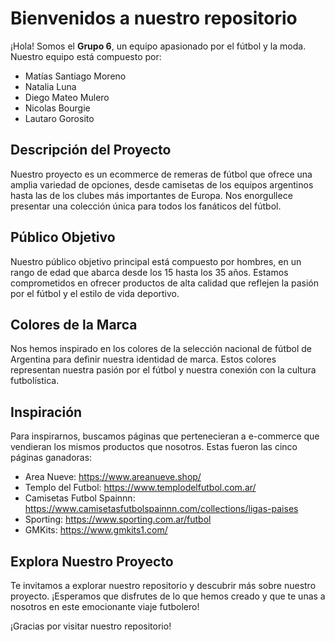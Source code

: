 # Bienvenidos a nuestro repositorio

¡Hola! Somos el **Grupo 6**, un equipo apasionado por el fútbol y la moda. Nuestro equipo está compuesto por:

- Matías Santiago Moreno
- Natalia Luna
- Diego Mateo Mulero
- Nicolas Bourgie
- Lautaro Gorosito

## Descripción del Proyecto

Nuestro proyecto es un ecommerce de remeras de fútbol que ofrece una amplia variedad de opciones, desde camisetas de los equipos argentinos hasta las de los clubes más importantes de Europa. Nos enorgullece presentar una colección única para todos los fanáticos del fútbol.

## Público Objetivo

Nuestro público objetivo principal está compuesto por hombres, en un rango de edad que abarca desde los 15 hasta los 35 años. Estamos comprometidos en ofrecer productos de alta calidad que reflejen la pasión por el fútbol y el estilo de vida deportivo.

## Colores de la Marca

Nos hemos inspirado en los colores de la selección nacional de fútbol de Argentina para definir nuestra identidad de marca. Estos colores representan nuestra pasión por el fútbol y nuestra conexión con la cultura futbolística.

## Inspiración

Para inspirarnos, buscamos páginas que pertenecieran a e-commerce que vendieran los mismos productos que nosotros. Estas fueron las cinco páginas ganadoras:

- Area Nueve: https://www.areanueve.shop/
- Templo del Futbol: https://www.templodelfutbol.com.ar/
- Camisetas Futbol Spainnn: https://www.camisetasfutbolspainnn.com/collections/ligas-paises
- Sporting: https://www.sporting.com.ar/futbol
- GMKits: https://www.gmkits1.com/

## Explora Nuestro Proyecto

Te invitamos a explorar nuestro repositorio y descubrir más sobre nuestro proyecto. ¡Esperamos que disfrutes de lo que hemos creado y que te unas a nosotros en este emocionante viaje futbolero!

¡Gracias por visitar nuestro repositorio!
